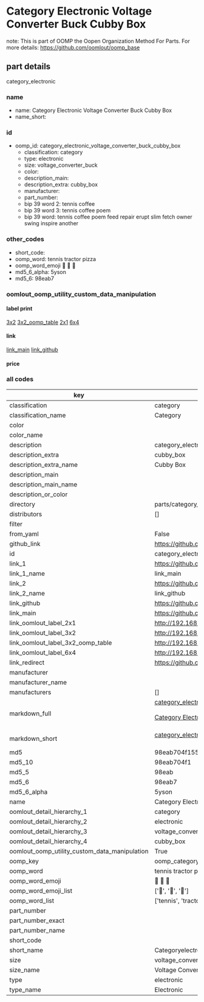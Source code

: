 # Category Electronic Voltage Converter Buck Cubby Box  

note: This is part of OOMP the Oopen Organization Method For Parts. For more details: https://github.com/oomlout/oomp_base

##  part details
  



category_electronic



### name
* name: Category Electronic Voltage Converter Buck Cubby Box
* name_short: 
### id
* oomp_id: category_electronic_voltage_converter_buck_cubby_box
  * classification: category
  * type: electronic
  * size: voltage_converter_buck
  * color: 
  * description_main: 
  * description_extra: cubby_box
  * manufacturer: 
  * part_number: 
  * bip 39 word 2: tennis coffee
  * bip 39 word 3: tennis coffee poem
  * bip 39 word: tennis coffee poem feed repair erupt slim fetch owner swing inspire another

### other_codes
* short_code: 
* oomp_word: tennis tractor pizza
* oomp_word_emoji :tennis: :tractor: :pizza:
* md5_6_alpha: 5yson
* md5_6: 98eab7






### oomlout_oomp_utility_custom_data_manipulation
#### label print
[3x2](http://192.168.1.245:1112/?label=oomp%205yson)
[3x2_oomp_table](http://192.168.1.108:1112/?label=oomp%205yson)
[2x1](http://192.168.1.242:1112/?label=oomp%205yson)
[6x4](http://192.168.1.55:1112/?label=oomp%205yson)    

#### link

[link_main](https://github.com/oomlout/oomlout_oomp_version_1_messy/tree/main/parts/category_electronic_voltage_converter_buck_cubby_box) [link_github](https://github.com/oomlout/oomlout_oomp_version_1_messy/tree/main/parts/category_electronic_voltage_converter_buck_cubby_box)                             

#### price







### all codes 
| key | value |  
| --- | --- |  
| classification | category |  
| classification_name | Category |  
| color |  |  
| color_name |  |  
| description | category_electronic |  
| description_extra | cubby_box |  
| description_extra_name | Cubby Box |  
| description_main |  |  
| description_main_name |  |  
| description_or_color |   |  
| directory | parts/category_electronic_voltage_converter_buck_cubby_box |  
| distributors | [] |  
| filter |  |  
| from_yaml | False |  
| github_link | https://github.com/oomlout/oomlout_oomp_part_src/tree/main/parts/category_electronic_voltage_converter_buck_cubby_box |  
| id | category_electronic_voltage_converter_buck_cubby_box |  
| link_1 | https://github.com/oomlout/oomlout_oomp_version_1_messy/tree/main/parts/category_electronic_voltage_converter_buck_cubby_box |  
| link_1_name | link_main |  
| link_2 | https://github.com/oomlout/oomlout_oomp_version_1_messy/tree/main/parts/category_electronic_voltage_converter_buck_cubby_box |  
| link_2_name | link_github |  
| link_github | https://github.com/oomlout/oomlout_oomp_version_1_messy/tree/main/parts/category_electronic_voltage_converter_buck_cubby_box |  
| link_main | https://github.com/oomlout/oomlout_oomp_version_1_messy/tree/main/parts/category_electronic_voltage_converter_buck_cubby_box |  
| link_oomlout_label_2x1 | http://192.168.1.242:1112/?label=oomp%205yson |  
| link_oomlout_label_3x2 | http://192.168.1.245:1112/?label=oomp%205yson |  
| link_oomlout_label_3x2_oomp_table | http://192.168.1.108:1112/?label=oomp%205yson |  
| link_oomlout_label_6x4 | http://192.168.1.55:1112/?label=oomp%205yson |  
| link_redirect | https://github.com/oomlout/oomlout_oomp_version_1_messy/tree/main/parts/category_electronic_voltage_converter_buck_cubby_box |  
| manufacturer |  |  
| manufacturer_name |  |  
| manufacturers | [] |  
| markdown_full | [category_electronic_voltage_converter_buck_cubby_box](none)<br>[](none)<br>[Category Electronic Voltage Converter Buck Cubby Box](none)<br><br> |  
| markdown_short | [category_electronic_voltage_converter_buck_cubby_box](none)<br><br> |  
| md5 | 98eab704f155597933db454b4e0b4ef9 |  
| md5_10 | 98eab704f1 |  
| md5_5 | 98eab |  
| md5_6 | 98eab7 |  
| md5_6_alpha | 5yson |  
| name | Category Electronic Voltage Converter Buck Cubby Box |  
| oomlout_detail_hierarchy_1 | category |  
| oomlout_detail_hierarchy_2 | electronic |  
| oomlout_detail_hierarchy_3 | voltage_converter_buck |  
| oomlout_detail_hierarchy_4 | cubby_box |  
| oomlout_oomp_utility_custom_data_manipulation | True |  
| oomp_key | oomp_category_electronic_voltage_converter_buck_cubby_box |  
| oomp_word | tennis tractor pizza |  
| oomp_word_emoji | :tennis: :tractor: :pizza: |  
| oomp_word_emoji_list | [':tennis:', ':tractor:', ':pizza:'] |  
| oomp_word_list | ['tennis', 'tractor', 'pizza'] |  
| part_number |  |  
| part_number_exact |  |  
| part_number_name |  |  
| short_code |  |  
| short_name | Categoryelectronic |  
| size | voltage_converter_buck |  
| size_name | Voltage Converter Buck |  
| type | electronic |  
| type_name | Electronic |  
